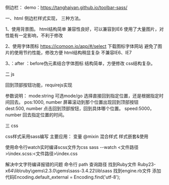 侧边栏：
demo：https://tanghaiyan.github.io/toolbar-sass/

一、html 侧边栏样式实现， 三种方法。

1、使用背景图。
   html结构简单
   兼容性良好，可以兼容到IE6
   使用了大量图片，对性能有一定影响，不利于修改
   
2、使用字体图标
   https://icomoon.io/app/#/select  下载图标字体网站
   避免了图片的使用节约性能，修改方便
   html结构稍显复杂
   不兼容IE6、IE7
   
3、：after ：before伪元素结合字体图标
   结构简单，方便修改
   css结构复杂。

二 js  

回到顶部按钮功能，requirejs实现

   参数说明：
   mode:string 可选mode/go 选择直接回到指定位置，还是根据指定时间回去。
   pos:1000, number 屏幕滚动到那个位置出现回到顶部按钮  
   dest:500, number 点击回到顶部按钮，回到具体哪个位置。
   speed:5000，number 回去指定位置的时间。
		  
三 css

css样式采用sass编写
   主要应用：
   变量
   @mixin 混合样式
   样式嵌套&使用
   
   
   使用命令行watch实时编译scss文件为css
      sass --watch <文件路径>\index.scss:<文件路径>\index.css
      
   解决中文字符编译报错的问题
      命令行 path 查询路径 找到Ruby文件
      Ruby23-x64\lib\ruby\gems\2.3.0\gems\sass-3.4.22\lib\sass
      找到engine.rb文件
      添加代码Encoding.default_external = Encoding.find('utf-8');

   

